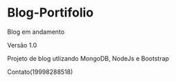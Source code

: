 # Blog-Portifolio
Blog em andamento

Versão 1.0

Projeto de blog utlizando MongoDB, NodeJs e Bootstrap

Contato(19998288518)
